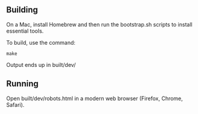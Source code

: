 Building
--------

On a Mac, install Homebrew and then run the bootstrap.sh scripts to install essential tools.

To build, use the command:

    make

Output ends up in built/dev/

Running
-------

Open built/dev/robots.html in a modern web browser (Firefox, Chrome, Safari).

